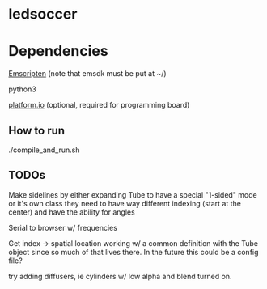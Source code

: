 # ledsoccer

# Dependencies

[Emscripten](https://emscripten.org/docs/getting_started/downloads.html) (note that emsdk must be put at ~/)

python3

[platform.io](https://platformio.org/) (optional, required for programming board)


## How to run

./compile_and_run.sh


## TODOs

Make sidelines by either expanding Tube to have a special "1-sided" mode or it's own class
    they need to have way different indexing (start at the center) and have the ability for angles

Serial to browser w/ frequencies 

Get index -> spatial location working w/ a common definition with the Tube object since so much of that lives there. In the future this could be a config file?

try adding diffusers, ie cylinders w/ low alpha and blend turned on.